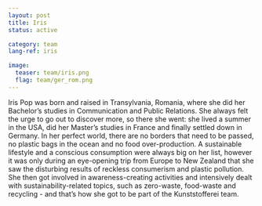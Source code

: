 ```yaml
---
layout: post
title: Iris
status: active

category: team
lang-ref: iris

image:
  teaser: team/iris.png
  flag: team/ger_rom.png
---
```


Iris Pop was born and raised in Transylvania, Romania, where she did her Bachelor’s studies in Communication and Public Relations. She always felt the urge to go out to discover more, so there she went: she lived a summer in the USA, did her Master’s studies in France and finally settled down in Germany. In her perfect world, there are no borders that need to be passed, no plastic bags in the ocean and no food over-production. A sustainable lifestyle and a conscious consumption were always big on her list, however it was only during an eye-opening trip from Europe to New Zealand that she saw the disturbing results of reckless consumerism and plastic pollution. She then got involved in awareness-creating activities and intensively dealt with sustainability-related topics, such as zero-waste, food-waste and recycling - and that’s how she got to be part of the Kunststofferei team.

